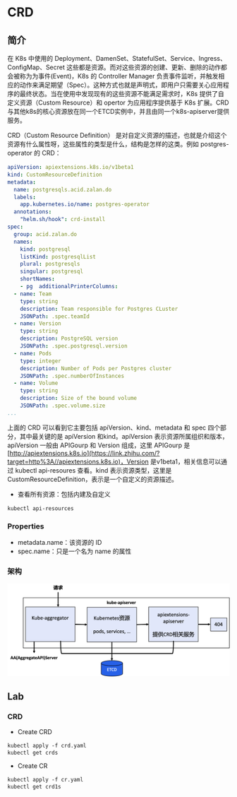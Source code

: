 # CRD

## 简介

在 K8s 中使用的 Deployment、DamenSet、StatefulSet、Service、Ingress、ConfigMap、Secret 这些都是资源。而对这些资源的创建、更新、删除的动作都会被称为为事件(Event)，K8s 的 Controller Manager 负责事件监听，并触发相应的动作来满足期望（Spec）。这种方式也就是声明式，即用户只需要关心应用程序的最终状态。当在使用中发现现有的这些资源不能满足需求时，K8s 提供了自定义资源（Custom Resource）和 opertor 为应用程序提供基于 K8s 扩展。CRD与其他k8s的核心资源放在同一个ETCD实例中，并且由同一个k8s-apiserver提供服务。

CRD（Custom Resource Definition） 是对自定义资源的描述，也就是介绍这个资源有什么属性呀，这些属性的类型是什么，结构是怎样的这类。例如 postgres-operator 的 CRD：

```yaml
apiVersion: apiextensions.k8s.io/v1beta1
kind: CustomResourceDefinition
metadata:
  name: postgresqls.acid.zalan.do
  labels:
    app.kubernetes.io/name: postgres-operator
  annotations:
    "helm.sh/hook": crd-install
spec:
  group: acid.zalan.do
  names:
    kind: postgresql
    listKind: postgresqlList
    plural: postgresqls
    singular: postgresql
    shortNames:
    - pg  additionalPrinterColumns:
  - name: Team
    type: string
    description: Team responsible for Postgres CLuster
    JSONPath: .spec.teamId
  - name: Version
    type: string
    description: PostgreSQL version
    JSONPath: .spec.postgresql.version
  - name: Pods
    type: integer
    description: Number of Pods per Postgres cluster
    JSONPath: .spec.numberOfInstances
  - name: Volume
    type: string
    description: Size of the bound volume
    JSONPath: .spec.volume.size
...
```

上面的 CRD 可以看到它主要包括 apiVersion、kind、metadata 和 spec 四个部分，其中最关键的是 apiVersion 和kind。apiVersion 表示资源所属组织和版本，apiVersion 一般由 APIGourp 和 Version 组成，这里 APIGourp 是 [http://apiextensions.k8s.io](https://link.zhihu.com/?target=http%3A//apiextensions.k8s.io)，Version 是v1beta1，相关信息可以通过 kubectl api-resoures 查看。kind 表示资源类型，这里是 CustomResourceDefinition，表示是一个自定义的资源描述。

- 查看所有资源：包括内建及自定义
```shell
kubectl api-resources 
```

### Properties

- metadata.name：该资源的 ID
- spec.name：只是一个名为 name 的属性

### 架构

<img src="figures/image-20220725092436287.png" alt="image-20220725092436287" style="zoom:50%;" />

## Lab

### CRD

- Create CRD
```shell
kubectl apply -f crd.yaml
kubectl get crds
```

- Create CR
```shell
kubectl apply -f cr.yaml
kubectl get crd1s 
```

